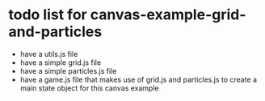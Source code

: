 # todo list for canvas-example-grid-and-particles

* have a utils.js file
* have a simple grid.js file
* have a simple particles.js file
* have a game.js file that makes use of grid.js and particles.js to create a main state object for this canvas example